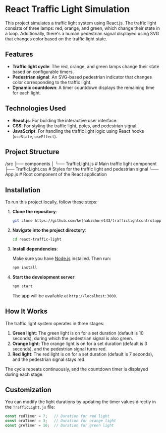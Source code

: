 # React Traffic Light Simulation

This project simulates a traffic light system using React.js. The traffic light consists of three lamps: red, orange, and green, which change their state in a loop. Additionally, there's a human pedestrian signal displayed using SVG that changes color based on the traffic light state.

## Features

- **Traffic light cycle**: The red, orange, and green lamps change their state based on configurable timers.
- **Pedestrian signal**: An SVG-based pedestrian indicator that changes color corresponding to the traffic light.
- **Dynamic countdown**: A timer countdown displays the remaining time for each light.

## Technologies Used

- **React.js**: For building the interactive user interface.
- **CSS**: For styling the traffic light, poles, and pedestrian signal.
- **JavaScript**: For handling the traffic light logic using React hooks (`useState`, `useEffect`).
  
## Project Structure

/src ├── components │ └── TrafficLight.js # Main traffic light component ├── TrafficLight.css # Styles for the traffic light and pedestrian signal └── App.js # Root component of the React application



## Installation

To run this project locally, follow these steps:

1. **Clone the repository**:

    ```bash
    git clone https://github.com/kethakishore143/trafficlightcontrolapp.git
    ```

2. **Navigate into the project directory**:

    ```bash
    cd react-traffic-light
    ```

3. **Install dependencies**:

    Make sure you have [Node.js](https://nodejs.org/en/) installed. Then run:

    ```bash
    npm install
    ```

4. **Start the development server**:

    ```bash
    npm start
    ```

    The app will be available at `http://localhost:3000`.

## How It Works

The traffic light system operates in three stages:

1. **Green light**: The green light is on for a set duration (default is 10 seconds), during which the pedestrian signal is also green.
2. **Orange light**: The orange light is on for a set duration (default is 3 seconds), and the pedestrian signal turns red.
3. **Red light**: The red light is on for a set duration (default is 7 seconds), and the pedestrian signal stays red.

The cycle repeats continuously, and the countdown timer is displayed during each stage.

## Customization

You can modify the light durations by updating the timer values directly in the `TrafficLight.js` file:

```javascript
const redTimer = 7;   // Duration for red light
const oraTimer = 3;   // Duration for orange light
const greTimer = 10;  // Duration for green light
